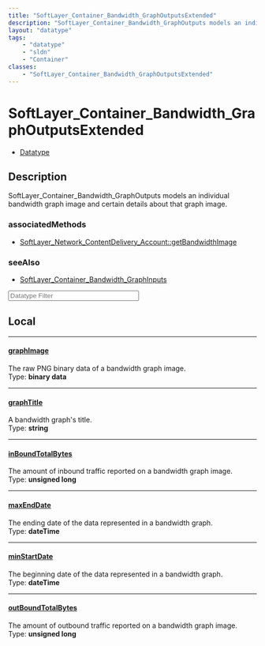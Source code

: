 ```yaml
---
title: "SoftLayer_Container_Bandwidth_GraphOutputsExtended"
description: "SoftLayer_Container_Bandwidth_GraphOutputs models an individual bandwidth graph image and certain details about that gra... "
layout: "datatype"
tags:
    - "datatype"
    - "sldn"
    - "Container"
classes:
    - "SoftLayer_Container_Bandwidth_GraphOutputsExtended"
---
```


# SoftLayer_Container_Bandwidth_GraphOutputsExtended
<div id='service-datatype'>
    <ul id='sldn-reference-tabs'>
        <li id='datatype'> <a href='/reference/datatypes/SoftLayer_Container_Bandwidth_GraphOutputsExtended' >Datatype</a></li>
    </ul>
</div>

## Description 


SoftLayer_Container_Bandwidth_GraphOutputs models an individual bandwidth graph image and certain details about that graph image.


### associatedMethods

*  [SoftLayer_Network_ContentDelivery_Account::getBandwidthImage](/reference/services/SoftLayer_Network_ContentDelivery_Account/getBandwidthImage )



### seeAlso

* [SoftLayer_Container_Bandwidth_GraphInputs](/reference/datatypes/SoftLayer_Container_Bandwidth_GraphInputs )




<!-- Filer BEGIN -->
<div class="view-filters">
        <div class="clearfix">
            <div class="search-input-box">
                <input placeholder="Datatype Filter" onkeyup="titleSearch(inputId='prop-input', divId='properties', elementClass='prop-row')" 
                    type="text" id="prop-input" value="" size="30" maxlength="128" class="form-text">
            </div>
        </div>
</div>
<!-- Filer END -->

<div id="properties" class="content">
<div id="localProperties" class="prop-content" >

## Local
<div class="prop-row">

-----
[graphImage]: #graphimage
#### [graphImage]
The raw PNG binary data of a bandwidth graph image.  
<span class="type-label">Type: </span>**binary data**  



</div>
<div class="prop-row">

-----
[graphTitle]: #graphtitle
#### [graphTitle]
A bandwidth graph's title.  
<span class="type-label">Type: </span>**string**  



</div>
<div class="prop-row">

-----
[inBoundTotalBytes]: #inboundtotalbytes
#### [inBoundTotalBytes]
The amount of inbound traffic reported on a bandwidth graph image.  
<span class="type-label">Type: </span>**unsigned long**  



</div>
<div class="prop-row">

-----
[maxEndDate]: #maxenddate
#### [maxEndDate]
The ending date of the data represented in a bandwidth graph.  
<span class="type-label">Type: </span>**dateTime**  



</div>
<div class="prop-row">

-----
[minStartDate]: #minstartdate
#### [minStartDate]
The beginning date of the data represented in a bandwidth graph.  
<span class="type-label">Type: </span>**dateTime**  



</div>
<div class="prop-row">

-----
[outBoundTotalBytes]: #outboundtotalbytes
#### [outBoundTotalBytes]
The amount of outbound traffic reported on a bandwidth graph image.  
<span class="type-label">Type: </span>**unsigned long**  



</div>
</div>
<!-- LOCAL PROPERTY END -->

</div>


